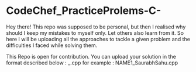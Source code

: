 # CodeChef_PracticeProlems-C-
Hey there! 
This repo was supposed to be personal, but then I realised why should I keep my mistakes to myself only. Let others also learn from it.
So here I will be uploading all the approaches to tackle a given problem and the difficulties I faced while solving them.

This Repo is open for contribution. 
You can upload your solution in the format described below : 
<program name>_<your name>.cpp 
  for example : NAME1_SaurabhSahu.cpp

